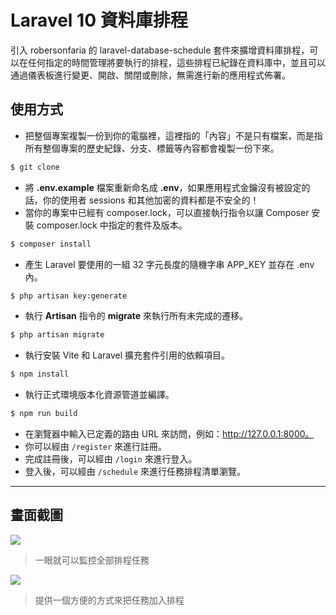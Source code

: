 # Laravel 10 資料庫排程

引入 robersonfaria 的 laravel-database-schedule 套件來擴增資料庫排程，可以在任何指定的時間管理將要執行的排程，這些排程已紀錄在資料庫中，並且可以通過儀表板進行變更、開啟、關閉或刪除，無需進行新的應用程式佈署。

## 使用方式
- 把整個專案複製一份到你的電腦裡，這裡指的「內容」不是只有檔案，而是指所有整個專案的歷史紀錄、分支、標籤等內容都會複製一份下來。
```sh
$ git clone
```
- 將 __.env.example__ 檔案重新命名成 __.env__，如果應用程式金鑰沒有被設定的話，你的使用者 sessions 和其他加密的資料都是不安全的！
- 當你的專案中已經有 composer.lock，可以直接執行指令以讓 Composer 安裝 composer.lock 中指定的套件及版本。
```sh
$ composer install
```
- 產生 Laravel 要使用的一組 32 字元長度的隨機字串 APP_KEY 並存在 .env 內。
```sh
$ php artisan key:generate
```
- 執行 __Artisan__ 指令的 __migrate__ 來執行所有未完成的遷移。
```sh
$ php artisan migrate
```
- 執行安裝 Vite 和 Laravel 擴充套件引用的依賴項目。
```sh
$ npm install
```
- 執行正式環境版本化資源管道並編譯。
```sh
$ npm run build
```
- 在瀏覽器中輸入已定義的路由 URL 來訪問，例如：http://127.0.0.1:8000。
- 你可以經由 `/register` 來進行註冊。
- 完成註冊後，可以經由 `/login` 來進行登入。
- 登入後，可以經由 `/schedule` 來進行任務排程清單瀏覽。

----

## 畫面截圖
![](https://i.imgur.com/tTMsX32.png)
> 一眼就可以監控全部排程任務

![](https://i.imgur.com/4Vwx8pa.png)
> 提供一個方便的方式來把任務加入排程